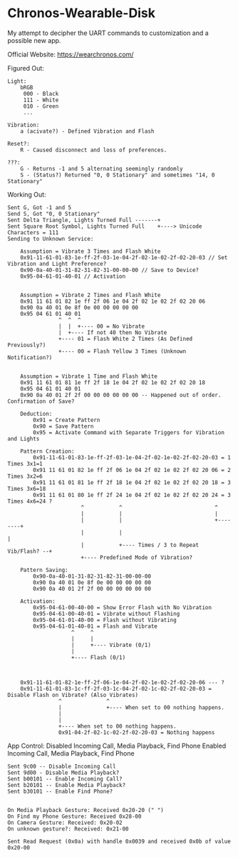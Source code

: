 # Chronos-Wearable-Disk
My attempt to decipher the UART commands to customization and a possible new app.

Official Website: https://wearchronos.com/

Figured Out:

	Light:
		bRGB
		 000 - Black
		 111 - White
		 010 - Green
		 ...

	Vibration:
		a (acivate?) - Defined Vibration and Flash

	Reset?:
		R - Caused disconnect and loss of preferences.

	???:
		G - Returns -1 and 5 alternating seemingly randomly
		S - (Status?) Returned "0, 0 Stationary" and sometimes "14, 0 Stationary"


Working Out:

	Sent G, Got -1 and 5
	Send S, Got "0, 0 Stationary"
	Sent Delta Triangle, Lights Turned Full -------+
	Sent Square Root Symbol, Lights Turned Full    +----> Unicode Characters = 111
	Sending to Unknown Service:

		Assumption = Vibrate 3 Times and Flash White
		0x91-11-61-01-83-1e-ff-2f-03-1e-04-2f-02-1e-02-2f-02-20-03 // Set Vibration and Light Preference?
		0x90-0a-40-01-31-82-31-82-31-00-00-00 // Save to Device?
		0x95-04-61-01-40-01 // Activation


		Assumption = Vibrate 2 Times and Flash White
		0x91 11 61 01 82 1e ff 2f 06 1e 04 2f 02 1e 02 2f 02 20 06
		0x90 0a 40 01 0e 8f 0e 00 00 00 00 00
		0x95 04 61 01 40 01
		            ^  ^  ^
		            |  |  +---- 00 = No Vibrate
		            |  +---- If not 40 then No Vibrate
		            +---- 01 = Flash White 2 Times (As Defined Previously?)
		            +---- 00 = Flash Yellow 3 Times (Unknown Notification?)


		Assumption = Vibrate 1 Time and Flash White
		0x91 11 61 01 81 1e ff 2f 18 1e 04 2f 02 1e 02 2f 02 20 18
		0x95 04 61 01 40 01
		0x90 0a 40 01 2f 2f 00 00 00 00 00 00 -- Happened out of order. Confirmation of Save?

		Deduction:
			0x91 = Create Pattern
			0x90 = Save Pattern
			0x95 = Activate Command with Separate Triggers for Vibration and Lights

		Pattern Creation:
			0x91-11-61-01-83-1e-ff-2f-03-1e-04-2f-02-1e-02-2f-02-20-03 = 1 Times 3x1=1
			0x91 11 61 01 82 1e ff 2f 06 1e 04 2f 02 1e 02 2f 02 20 06 = 2 Times 3x2=6
			0x91 11 61 01 81 1e ff 2f 18 1e 04 2f 02 1e 02 2f 02 20 18 = 3 Times 3x6=18
			0x91 11 61 01 80 1e ff 2f 24 1e 04 2f 02 1e 02 2f 02 20 24 = 3 Times 4x6=24 ?
			               ^           ^                             ^
			               |           |                             |
			               |           |                             +--------+
			               |           |                                      |
			               |           +---- Times / 3 to Repeat Vib/Flash? --+
			               +---- Predefined Mode of Vibration?

		Pattern Saving:
			0x90-0a-40-01-31-82-31-82-31-00-00-00
			0x90 0a 40 01 0e 8f 0e 00 00 00 00 00
			0x90 0a 40 01 2f 2f 00 00 00 00 00 00

		Activation:
			0x95-04-61-00-40-00 = Show Error Flash with No Vibration
			0x95-04-61-00-40-01 = Vibrate without Flashing
			0x95-04-61-01-40-00 = Flash without Vibrating
			0x95-04-61-01-40-01 = Flash and Vibrate
			            ^     ^
			            |     |
			            |     +---- Vibrate (0/1)
			            |
			            +---- Flash (0/1)

		

		0x91-11-61-01-82-1e-ff-2f-06-1e-04-2f-02-1e-02-2f-02-20-06 --- ?
		0x91-11-61-01-83-1c-ff-2f-03-1c-04-2f-02-1c-02-2f-02-20-03 = Disable Flash on Vibrate? (Also Vibrates)
                    ^              ^
                    |              +---- When set to 00 nothing happens.
                    |
                    |
                    +---- When set to 00 nothing happens.
                    0x91-04-2f-02-1c-02-2f-02-20-03 = Nothing happens
		



App Control:
	Disabled Incoming Call, Media Playback, Find Phone
	Enabled Incoming Call, Media Playback, Find Phone

	Sent 9c00 -- Disable Incoming Call
	Sent 9d00 - Disable Media Playback?
	Sent b00101 -- Enable Incoming Call?
	Sent b20101 -- Enable Media Playback?
	Sent b30101 -- Enable Find Phone?


	On Media Playback Gesture: Received 0x20-20 (" ")
	On Find my Phone Gesture: Received 0x28-00
	On Camera Gesture: Received: 0x20-02
	On unknown gesture?: Received: 0x21-00

	Sent Read Request (0x0a) with handle 0x0039 and received 0x0b of value 0x20-00